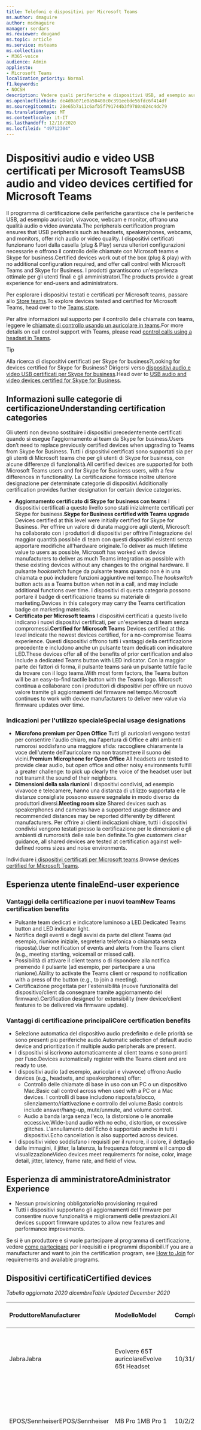 ```yaml
---
title: Telefoni e dispositivi per Microsoft Teams
ms.author: dmaguire
author: msdmaguire
manager: serdars
ms.reviewer: dougand
ms.topic: article
ms.service: msteams
ms.collection:
- M365-voice
audience: Admin
appliesto:
- Microsoft Teams
localization_priority: Normal
f1.keywords:
- NOCSH
description: Vedere quali periferiche e dispositivi USB, ad esempio auricolari, vivavoce, webcam e monitor, sono certificati per Microsoft teams.
ms.openlocfilehash: de4d0a071e0a50408c0c391eebde56fdc6f414df
ms.sourcegitcommit: 28e65b7a11c6afb5f791744b3f9780a024c4dc79
ms.translationtype: MT
ms.contentlocale: it-IT
ms.lasthandoff: 12/18/2020
ms.locfileid: "49712304"
---
```

# <a name="usb-audio-and-video-devices-certified-for-microsoft-teams"></a><span data-ttu-id="a7633-103">Dispositivi audio e video USB certificati per Microsoft Teams</span><span class="sxs-lookup"><span data-stu-id="a7633-103">USB audio and video devices certified for Microsoft Teams</span></span>

<span data-ttu-id="a7633-104">Il programma di certificazione delle periferiche garantisce che le periferiche USB, ad esempio auricolari, vivavoce, webcam e monitor, offrano una qualità audio o video avanzata.</span><span class="sxs-lookup"><span data-stu-id="a7633-104">The peripherals certification program ensures that USB peripherals such as headsets, speakerphones, webcams, and monitors, offer rich audio or video quality.</span></span> <span data-ttu-id="a7633-105">I dispositivi certificati funzionano fuori dalla casella (plug & Play) senza ulteriori configurazioni necessarie e offrono il controllo delle chiamate con Microsoft teams e Skype for business.</span><span class="sxs-lookup"><span data-stu-id="a7633-105">Certified devices work out of the box (plug & play) with no additional configuration required, and offer call control with Microsoft Teams and Skype for Business.</span></span> <span data-ttu-id="a7633-106">I prodotti garantiscono un'esperienza ottimale per gli utenti finali e gli amministratori.</span><span class="sxs-lookup"><span data-stu-id="a7633-106">The products provide a great experience for end-users and administrators.</span></span>

<span data-ttu-id="a7633-107">Per esplorare i dispositivi testati e certificati per Microsoft teams, passare allo [Store teams](https://products.office.com/microsoft-teams/across-devices/devices).</span><span class="sxs-lookup"><span data-stu-id="a7633-107">To explore devices tested and certified for Microsoft Teams, head over to the [Teams store](https://products.office.com/microsoft-teams/across-devices/devices).</span></span>

<span data-ttu-id="a7633-108">Per altre informazioni sul supporto per il controllo delle chiamate con teams, leggere le [chiamate di controllo usando un auricolare in teams](https://support.office.com/article/Control-calls-using-a-headset-in-Teams-65d6e104-444d-4013-b8c2-f11317dd69a8).</span><span class="sxs-lookup"><span data-stu-id="a7633-108">For more details on call control support with Teams, please read [control calls using a headset in Teams](https://support.office.com/article/Control-calls-using-a-headset-in-Teams-65d6e104-444d-4013-b8c2-f11317dd69a8).</span></span>

> [!TIP]
> <span data-ttu-id="a7633-109">Alla ricerca di dispositivi certificati per Skype for business?</span><span class="sxs-lookup"><span data-stu-id="a7633-109">Looking for devices certified for Skype for Business?</span></span> <span data-ttu-id="a7633-110">Dirigersi verso [dispositivi audio e video USB certificati per Skype for business](https://docs.microsoft.com/skypeforbusiness/certification/devices-usb-devices).</span><span class="sxs-lookup"><span data-stu-id="a7633-110">Head over to [USB audio and video devices certified for Skype for Business](https://docs.microsoft.com/skypeforbusiness/certification/devices-usb-devices).</span></span>

## <a name="understanding-certification-categories"></a><span data-ttu-id="a7633-111">Informazioni sulle categorie di certificazione</span><span class="sxs-lookup"><span data-stu-id="a7633-111">Understanding certification categories</span></span>

<span data-ttu-id="a7633-112">Gli utenti non devono sostituire i dispositivi precedentemente certificati quando si esegue l'aggiornamento ai team da Skype for business.</span><span class="sxs-lookup"><span data-stu-id="a7633-112">Users don’t need to replace previously certified devices when upgrading to Teams from Skype for Business.</span></span>  <span data-ttu-id="a7633-113">Tutti i dispositivi certificati sono supportati sia per gli utenti di Microsoft teams che per gli utenti di Skype for business, con alcune differenze di funzionalità.</span><span class="sxs-lookup"><span data-stu-id="a7633-113">All certified devices are supported for both Microsoft Teams users and for Skype for Business users, with a few differences in functionality.</span></span>  <span data-ttu-id="a7633-114">La certificazione fornisce inoltre ulteriore designazione per determinate categorie di dispositivi.</span><span class="sxs-lookup"><span data-stu-id="a7633-114">Additionally certification provides further designation for certain device categories.</span></span>

- <span data-ttu-id="a7633-115">**Aggiornamento certificato di Skype for business con teams** I dispositivi certificati a questo livello sono stati inizialmente certificati per Skype for business.</span><span class="sxs-lookup"><span data-stu-id="a7633-115">**Skype for Business certified with Teams upgrade** Devices certified at this level were initially certified for Skype for Business.</span></span> <span data-ttu-id="a7633-116">Per offrire un valore di durata maggiore agli utenti, Microsoft ha collaborato con i produttori di dispositivi per offrire l'integrazione del maggior quantità possibile di team con questi dispositivi esistenti senza apportare modifiche all'hardware originale.</span><span class="sxs-lookup"><span data-stu-id="a7633-116">To deliver as much lifetime value to users as possible, Microsoft has worked with device manufacturers to deliver as much Teams integration as possible with these existing devices without any changes to the original hardware.</span></span> <span data-ttu-id="a7633-117">Il pulsante *hookswitch* funge da pulsante teams quando non è in una chiamata e può includere funzioni aggiuntive nel tempo.</span><span class="sxs-lookup"><span data-stu-id="a7633-117">The *hookswitch* button acts as a Teams button when not in a call, and may include additional functions over time.</span></span>  <span data-ttu-id="a7633-118">I dispositivi di questa categoria possono portare il badge di certificazione teams su materiale di marketing.</span><span class="sxs-lookup"><span data-stu-id="a7633-118">Devices in this category may carry the Teams certification badge on marketing materials.</span></span>
- <span data-ttu-id="a7633-119">**Certificato per Microsoft teams** I dispositivi certificati a questo livello indicano i nuovi dispositivi certificati, per un'esperienza di team senza compromessi.</span><span class="sxs-lookup"><span data-stu-id="a7633-119">**Certified for Microsoft Teams** Devices certified at this level indicate the newest devices certified, for a no-compromise Teams experience.</span></span> <span data-ttu-id="a7633-120">Questi dispositivi offrono tutti i vantaggi della certificazione precedente e includono anche un pulsante team dedicati con indicatore LED.</span><span class="sxs-lookup"><span data-stu-id="a7633-120">These devices offer all of the benefits of prior certification and also include a dedicated Teams button with LED indicator.</span></span> <span data-ttu-id="a7633-121">Con la maggior parte dei fattori di forma, il pulsante teams sarà un pulsante tattile facile da trovare con il logo teams.</span><span class="sxs-lookup"><span data-stu-id="a7633-121">With most form factors, the Teams button will be an easy-to-find tactile button with the Teams logo.</span></span> <span data-ttu-id="a7633-122">Microsoft continua a collaborare con i produttori di dispositivi per offrire un nuovo valore tramite gli aggiornamenti del firmware nel tempo.</span><span class="sxs-lookup"><span data-stu-id="a7633-122">Microsoft continues to work with device manufacturers to deliver new value via firmware updates over time.</span></span>

### <a name="special-usage-designations"></a><span data-ttu-id="a7633-123">Indicazioni per l'utilizzo speciale</span><span class="sxs-lookup"><span data-stu-id="a7633-123">Special usage designations</span></span>

- <span data-ttu-id="a7633-124">**Microfono premium per Open Office** Tutti gli auricolari vengono testati per consentire l'audio chiaro, ma l'apertura di Office e altri ambienti rumorosi soddisfano una maggiore sfida: raccogliere chiaramente la voce dell'utente dell'auricolare ma non trasmettere il suono dei vicini.</span><span class="sxs-lookup"><span data-stu-id="a7633-124">**Premium Microphone for Open Office** All headsets are tested to provide clear audio, but open office and other noisy environments fulfill a greater challenge: to pick up clearly the voice of the headset user but not transmit the sound of their neighbors.</span></span>
- <span data-ttu-id="a7633-125">**Dimensioni della sala riunioni** I dispositivi condivisi, ad esempio vivavoce e telecamere, hanno una distanza di utilizzo supportata e le distanze consigliate possono essere segnalate in modo diverso da produttori diversi.</span><span class="sxs-lookup"><span data-stu-id="a7633-125">**Meeting room size** Shared devices such as speakerphones and cameras have a supported usage distance and recommended distances may be reported differently by different manufacturers.</span></span> <span data-ttu-id="a7633-126">Per offrire ai clienti indicazioni chiare, tutti i dispositivi condivisi vengono testati presso la certificazione per le dimensioni e gli ambienti di rumorosità delle sale ben definite.</span><span class="sxs-lookup"><span data-stu-id="a7633-126">To give customers clear guidance, all shared devices are tested at certification against well-defined rooms sizes and noise environments.</span></span>

<span data-ttu-id="a7633-127">Individuare [i dispositivi certificati per Microsoft teams](https://products.office.com/microsoft-teams/across-devices/devices).</span><span class="sxs-lookup"><span data-stu-id="a7633-127">Browse [devices certified for Microsoft Teams](https://products.office.com/microsoft-teams/across-devices/devices).</span></span>

## <a name="end-user-experience"></a><span data-ttu-id="a7633-128">Esperienza utente finale</span><span class="sxs-lookup"><span data-stu-id="a7633-128">End-user experience</span></span>

### <a name="new-teams-certification-benefits"></a><span data-ttu-id="a7633-129">Vantaggi della certificazione per i nuovi team</span><span class="sxs-lookup"><span data-stu-id="a7633-129">New Teams certification benefits</span></span>

- <span data-ttu-id="a7633-130">Pulsante team dedicati e indicatore luminoso a LED.</span><span class="sxs-lookup"><span data-stu-id="a7633-130">Dedicated Teams button and LED indicator light.</span></span>
- <span data-ttu-id="a7633-131">Notifica degli eventi e degli avvisi da parte del client Teams (ad esempio, riunione iniziale, segreteria telefonica o chiamata senza risposta).</span><span class="sxs-lookup"><span data-stu-id="a7633-131">User notification of events and alerts from the Teams client (e.g., meeting starting, voicemail or missed call).</span></span>
- <span data-ttu-id="a7633-132">Possibilità di attivare il client teams o di rispondere alla notifica premendo il pulsante (ad esempio, per partecipare a una riunione).</span><span class="sxs-lookup"><span data-stu-id="a7633-132">Ability to activate the Teams client or respond to notification with a press of the button (e.g., to join a meeting).</span></span>
- <span data-ttu-id="a7633-133">Certificazione progettata per l'estensibilità (nuove funzionalità del dispositivo/client da consegnare tramite aggiornamento del firmware).</span><span class="sxs-lookup"><span data-stu-id="a7633-133">Certification designed for extensibility (new device/client features to be delivered via firmware update).</span></span>

### <a name="core-certification-benefits"></a><span data-ttu-id="a7633-134">Vantaggi di certificazione principali</span><span class="sxs-lookup"><span data-stu-id="a7633-134">Core certification benefits</span></span>

- <span data-ttu-id="a7633-135">Selezione automatica del dispositivo audio predefinito e delle priorità se sono presenti più periferiche audio.</span><span class="sxs-lookup"><span data-stu-id="a7633-135">Automatic selection of default audio device and prioritization if multiple audio peripherals are present.</span></span>
- <span data-ttu-id="a7633-136">I dispositivi si iscrivono automaticamente al client teams e sono pronti per l'uso.</span><span class="sxs-lookup"><span data-stu-id="a7633-136">Devices automatically register with the Teams client and are ready to use.</span></span>
- <span data-ttu-id="a7633-137">I dispositivi audio (ad esempio, auricolari e vivavoce) offrono:</span><span class="sxs-lookup"><span data-stu-id="a7633-137">Audio devices (e.g., headsets, and speakerphones) offer:</span></span>
  - <span data-ttu-id="a7633-138">Controllo delle chiamate di base in uso con un PC o un dispositivo Mac.</span><span class="sxs-lookup"><span data-stu-id="a7633-138">Basic call control across when used with a PC or a Mac devices.</span></span> <span data-ttu-id="a7633-139">I controlli di base includono risposta/blocco, silenziamento/riattivazione e controllo del volume.</span><span class="sxs-lookup"><span data-stu-id="a7633-139">Basic controls include answer/hang-up, mute/unmute, and volume control.</span></span>
  - <span data-ttu-id="a7633-140">Audio a banda larga senza l'eco, la distorsione o le anomalie eccessive.</span><span class="sxs-lookup"><span data-stu-id="a7633-140">Wide-band audio with no echo, distortion, or excessive glitches.</span></span> <span data-ttu-id="a7633-141">L'annullamento dell'Echo è supportato anche in tutti i dispositivi.</span><span class="sxs-lookup"><span data-stu-id="a7633-141">Echo cancellation is also supported across devices.</span></span>
- <span data-ttu-id="a7633-142">I dispositivi video soddisfano i requisiti per il rumore, il colore, il dettaglio delle immagini, il jitter, la latenza, la frequenza fotogrammi e il campo di visualizzazione</span><span class="sxs-lookup"><span data-stu-id="a7633-142">Video devices meet requirements for noise, color, image detail, jitter, latency, frame rate, and field of view.</span></span>

## <a name="administrator-experience"></a><span data-ttu-id="a7633-143">Esperienza di amministratore</span><span class="sxs-lookup"><span data-stu-id="a7633-143">Administrator Experience</span></span>

- <span data-ttu-id="a7633-144">Nessun provisioning obbligatorio</span><span class="sxs-lookup"><span data-stu-id="a7633-144">No provisioning required</span></span>
- <span data-ttu-id="a7633-145">Tutti i dispositivi supportano gli aggiornamenti del firmware per consentire nuove funzionalità e miglioramenti delle prestazioni.</span><span class="sxs-lookup"><span data-stu-id="a7633-145">All devices support firmware updates to allow new features and performance improvements.</span></span>

<span data-ttu-id="a7633-146">Se si è un produttore e si vuole partecipare al programma di certificazione, vedere [come partecipare](https://docs.microsoft.com/skypeforbusiness/certification/how-to-join) per i requisiti e i programmi disponibili.</span><span class="sxs-lookup"><span data-stu-id="a7633-146">If you are a manufacturer and want to join the certification program, see [How to Join](https://docs.microsoft.com/skypeforbusiness/certification/how-to-join) for requirements and available programs.</span></span>

## <a name="certified-devices"></a><span data-ttu-id="a7633-147">Dispositivi certificati</span><span class="sxs-lookup"><span data-stu-id="a7633-147">Certified devices</span></span>

<span data-ttu-id="a7633-148">*Tabella aggiornata 2020 dicembre*</span><span class="sxs-lookup"><span data-stu-id="a7633-148">*Table Updated December 2020*</span></span>

| <span data-ttu-id="a7633-149">Produttore</span><span class="sxs-lookup"><span data-stu-id="a7633-149">Manufacturer</span></span>        | <span data-ttu-id="a7633-150">Modello</span><span class="sxs-lookup"><span data-stu-id="a7633-150">Model</span></span>                                                     | <span data-ttu-id="a7633-151">Completo</span><span class="sxs-lookup"><span data-stu-id="a7633-151">Qualified</span></span>      | <span data-ttu-id="a7633-152">Programma certificato</span><span class="sxs-lookup"><span data-stu-id="a7633-152">Certified Program</span></span>                                      |
|:--------------------|:----------------------------------------------------------|:---------------|:-------------------------------------------------------|
|<span data-ttu-id="a7633-153">Jabra</span><span class="sxs-lookup"><span data-stu-id="a7633-153">Jabra</span></span>                |<span data-ttu-id="a7633-154">Evolvere 65T auricolare</span><span class="sxs-lookup"><span data-stu-id="a7633-154">Evolve 65t Headset</span></span>                                         |<span data-ttu-id="a7633-155">10/31/2020</span><span class="sxs-lookup"><span data-stu-id="a7633-155">10/31/2020</span></span>      |<span data-ttu-id="a7633-156">Skype for business con l'aggiornamento a Microsoft Teams</span><span class="sxs-lookup"><span data-stu-id="a7633-156">Skype for Business with upgrade to Microsoft Teams</span></span>      |
|<span data-ttu-id="a7633-157">EPOS/Sennheiser</span><span class="sxs-lookup"><span data-stu-id="a7633-157">EPOS/Sennheiser</span></span>      |<span data-ttu-id="a7633-158">MB Pro 1</span><span class="sxs-lookup"><span data-stu-id="a7633-158">MB Pro 1</span></span>                                                   |<span data-ttu-id="a7633-159">10/2/2020</span><span class="sxs-lookup"><span data-stu-id="a7633-159">10/2/2020</span></span>       |<span data-ttu-id="a7633-160">Skype for business con l'aggiornamento a Microsoft Teams</span><span class="sxs-lookup"><span data-stu-id="a7633-160">Skype for Business with upgrade to Microsoft Teams</span></span>      |
|<span data-ttu-id="a7633-161">EPOS/Sennheiser</span><span class="sxs-lookup"><span data-stu-id="a7633-161">EPOS/Sennheiser</span></span>      |<span data-ttu-id="a7633-162">MB Pro 2</span><span class="sxs-lookup"><span data-stu-id="a7633-162">MB Pro 2</span></span>                                                   |<span data-ttu-id="a7633-163">10/2/2020</span><span class="sxs-lookup"><span data-stu-id="a7633-163">10/2/2020</span></span>       |<span data-ttu-id="a7633-164">Skype for business con l'aggiornamento a Microsoft Teams</span><span class="sxs-lookup"><span data-stu-id="a7633-164">Skype for Business with upgrade to Microsoft Teams</span></span>      |
|<span data-ttu-id="a7633-165">Jabra</span><span class="sxs-lookup"><span data-stu-id="a7633-165">Jabra</span></span>                |<span data-ttu-id="a7633-166">Auricolare evolve 80</span><span class="sxs-lookup"><span data-stu-id="a7633-166">Evolve 80 Headset</span></span>                                          |<span data-ttu-id="a7633-167">8/23/2020</span><span class="sxs-lookup"><span data-stu-id="a7633-167">8/23/2020</span></span>       |<span data-ttu-id="a7633-168">Skype for business con l'aggiornamento a Microsoft Teams</span><span class="sxs-lookup"><span data-stu-id="a7633-168">Skype for Business with upgrade to Microsoft Teams</span></span>      |
|<span data-ttu-id="a7633-169">Jabra</span><span class="sxs-lookup"><span data-stu-id="a7633-169">Jabra</span></span>                |<span data-ttu-id="a7633-170">Auricolare evolve 40</span><span class="sxs-lookup"><span data-stu-id="a7633-170">Evolve 40 Headset</span></span>                                          |<span data-ttu-id="a7633-171">8/23/2020</span><span class="sxs-lookup"><span data-stu-id="a7633-171">8/23/2020</span></span>       |<span data-ttu-id="a7633-172">Skype for business con l'aggiornamento a Microsoft Teams</span><span class="sxs-lookup"><span data-stu-id="a7633-172">Skype for Business with upgrade to Microsoft Teams</span></span>      |
|<span data-ttu-id="a7633-173">Jabra</span><span class="sxs-lookup"><span data-stu-id="a7633-173">Jabra</span></span>                |<span data-ttu-id="a7633-174">Auricolare evolve 30 II</span><span class="sxs-lookup"><span data-stu-id="a7633-174">Evolve 30 II Headset</span></span>                                       |<span data-ttu-id="a7633-175">8/23/2020</span><span class="sxs-lookup"><span data-stu-id="a7633-175">8/23/2020</span></span>       |<span data-ttu-id="a7633-176">Skype for business con l'aggiornamento a Microsoft Teams</span><span class="sxs-lookup"><span data-stu-id="a7633-176">Skype for Business with upgrade to Microsoft Teams</span></span>      |
|<span data-ttu-id="a7633-177">Jabra</span><span class="sxs-lookup"><span data-stu-id="a7633-177">Jabra</span></span>                |<span data-ttu-id="a7633-178">Auricolare evolve 20</span><span class="sxs-lookup"><span data-stu-id="a7633-178">Evolve 20 Headset</span></span>                                          |<span data-ttu-id="a7633-179">8/23/2020</span><span class="sxs-lookup"><span data-stu-id="a7633-179">8/23/2020</span></span>       |<span data-ttu-id="a7633-180">Skype for business con l'aggiornamento a Microsoft Teams</span><span class="sxs-lookup"><span data-stu-id="a7633-180">Skype for Business with upgrade to Microsoft Teams</span></span>      |
|<span data-ttu-id="a7633-181">EPOS/Sennheiser</span><span class="sxs-lookup"><span data-stu-id="a7633-181">EPOS/Sennheiser</span></span>      |<span data-ttu-id="a7633-182">Impatto SC 660 con USB-ED CC 01 MS Connecto</span><span class="sxs-lookup"><span data-stu-id="a7633-182">Impact SC 660 with USB-ED CC 01 MS connecto</span></span>                |<span data-ttu-id="a7633-183">8/20/2020</span><span class="sxs-lookup"><span data-stu-id="a7633-183">8/20/2020</span></span>       |<span data-ttu-id="a7633-184">Skype for business con l'aggiornamento a Microsoft Teams</span><span class="sxs-lookup"><span data-stu-id="a7633-184">Skype for Business with upgrade to Microsoft Teams</span></span>      |
|<span data-ttu-id="a7633-185">EPOS/Sennheiser</span><span class="sxs-lookup"><span data-stu-id="a7633-185">EPOS/Sennheiser</span></span>      |<span data-ttu-id="a7633-186">Impatto SC 630 con USB-ED CC 01 MS Connecto</span><span class="sxs-lookup"><span data-stu-id="a7633-186">Impact SC 630 with USB-ED CC 01 MS connecto</span></span>                |<span data-ttu-id="a7633-187">8/20/2020</span><span class="sxs-lookup"><span data-stu-id="a7633-187">8/20/2020</span></span>       |<span data-ttu-id="a7633-188">Skype for business con l'aggiornamento a Microsoft Teams</span><span class="sxs-lookup"><span data-stu-id="a7633-188">Skype for Business with upgrade to Microsoft Teams</span></span>      |
|<span data-ttu-id="a7633-189">EPOS/Sennheiser</span><span class="sxs-lookup"><span data-stu-id="a7633-189">EPOS/Sennheiser</span></span>      |<span data-ttu-id="a7633-190">Impatto SC 260 con USB-ED CC 01 MS Connecto</span><span class="sxs-lookup"><span data-stu-id="a7633-190">Impact SC 260 with USB-ED CC 01 MS connecto</span></span>                |<span data-ttu-id="a7633-191">8/20/2020</span><span class="sxs-lookup"><span data-stu-id="a7633-191">8/20/2020</span></span>       |<span data-ttu-id="a7633-192">Skype for business con l'aggiornamento a Microsoft Teams</span><span class="sxs-lookup"><span data-stu-id="a7633-192">Skype for Business with upgrade to Microsoft Teams</span></span>      |
|<span data-ttu-id="a7633-193">Jabra</span><span class="sxs-lookup"><span data-stu-id="a7633-193">Jabra</span></span>                |<span data-ttu-id="a7633-194">Auricolare evolve 75</span><span class="sxs-lookup"><span data-stu-id="a7633-194">Evolve 75 Headset</span></span>                                          |<span data-ttu-id="a7633-195">7/31/2020</span><span class="sxs-lookup"><span data-stu-id="a7633-195">7/31/2020</span></span>       |<span data-ttu-id="a7633-196">Skype for business con l'aggiornamento a Microsoft Teams</span><span class="sxs-lookup"><span data-stu-id="a7633-196">Skype for Business with upgrade to Microsoft Teams</span></span>      |
|<span data-ttu-id="a7633-197">Jabra</span><span class="sxs-lookup"><span data-stu-id="a7633-197">Jabra</span></span>                |<span data-ttu-id="a7633-198">Auricolare evolve 65</span><span class="sxs-lookup"><span data-stu-id="a7633-198">Evolve 65 Headset</span></span>                                          |<span data-ttu-id="a7633-199">7/31/2020</span><span class="sxs-lookup"><span data-stu-id="a7633-199">7/31/2020</span></span>       |<span data-ttu-id="a7633-200">Skype for business con l'aggiornamento a Microsoft Teams</span><span class="sxs-lookup"><span data-stu-id="a7633-200">Skype for Business with upgrade to Microsoft Teams</span></span>      |
|<span data-ttu-id="a7633-201">Jabra</span><span class="sxs-lookup"><span data-stu-id="a7633-201">Jabra</span></span>                |<span data-ttu-id="a7633-202">Attivare l'auricolare 50</span><span class="sxs-lookup"><span data-stu-id="a7633-202">Engage 50 Headset</span></span>                                          |<span data-ttu-id="a7633-203">7/31/2020</span><span class="sxs-lookup"><span data-stu-id="a7633-203">7/31/2020</span></span>       |<span data-ttu-id="a7633-204">Skype for business con l'aggiornamento a Microsoft Teams</span><span class="sxs-lookup"><span data-stu-id="a7633-204">Skype for Business with upgrade to Microsoft Teams</span></span>      |
|<span data-ttu-id="a7633-205">Avocor</span><span class="sxs-lookup"><span data-stu-id="a7633-205">Avocor</span></span>               |<span data-ttu-id="a7633-206">WCD-AVW-6555</span><span class="sxs-lookup"><span data-stu-id="a7633-206">WCD- AVW-6555</span></span>                                              |<span data-ttu-id="a7633-207">7/30/2020</span><span class="sxs-lookup"><span data-stu-id="a7633-207">7/30/2020</span></span>       |<span data-ttu-id="a7633-208">Certificato per Microsoft Teams</span><span class="sxs-lookup"><span data-stu-id="a7633-208">Certified for Microsoft Teams</span></span>                           |
|<span data-ttu-id="a7633-209">Jabra</span><span class="sxs-lookup"><span data-stu-id="a7633-209">Jabra</span></span>                |<span data-ttu-id="a7633-210">Evolve2 85 Headset</span><span class="sxs-lookup"><span data-stu-id="a7633-210">Evolve2 85 Headset</span></span>                                         |<span data-ttu-id="a7633-211">7/17/2020</span><span class="sxs-lookup"><span data-stu-id="a7633-211">7/17/2020</span></span>       |<span data-ttu-id="a7633-212">Certificato per Microsoft Teams</span><span class="sxs-lookup"><span data-stu-id="a7633-212">Certified for Microsoft Teams</span></span>                           |
|<span data-ttu-id="a7633-213">Bose</span><span class="sxs-lookup"><span data-stu-id="a7633-213">Bose</span></span>                 |<span data-ttu-id="a7633-214">Auricolare NC 700</span><span class="sxs-lookup"><span data-stu-id="a7633-214">NC 700 Headset</span></span>                                             |<span data-ttu-id="a7633-215">6/8/2020</span><span class="sxs-lookup"><span data-stu-id="a7633-215">6/8/2020</span></span>        |<span data-ttu-id="a7633-216">Certificato per Microsoft Teams</span><span class="sxs-lookup"><span data-stu-id="a7633-216">Certified for Microsoft Teams</span></span>                           |
|<span data-ttu-id="a7633-217">Jabra</span><span class="sxs-lookup"><span data-stu-id="a7633-217">Jabra</span></span>                | <span data-ttu-id="a7633-218">Altoparlante Speak 750 con dongle USB Jabra link 370</span><span class="sxs-lookup"><span data-stu-id="a7633-218">Speak 750 speakerphone with Jabra Link 370 USB Dongle</span></span>     | <span data-ttu-id="a7633-219">5/21/2020</span><span class="sxs-lookup"><span data-stu-id="a7633-219">5/21/2020</span></span>       | <span data-ttu-id="a7633-220">Certificato per Microsoft Teams</span><span class="sxs-lookup"><span data-stu-id="a7633-220">Certified for Microsoft Teams</span></span>                         |
| <span data-ttu-id="a7633-221">EPOS</span><span class="sxs-lookup"><span data-stu-id="a7633-221">EPOS</span></span>                | <span data-ttu-id="a7633-222">Auricolare Sennheiser ADAPT 660</span><span class="sxs-lookup"><span data-stu-id="a7633-222">Sennheiser Adapt 660 headset</span></span>                              | <span data-ttu-id="a7633-223">5/15/2020</span><span class="sxs-lookup"><span data-stu-id="a7633-223">5/15/2020</span></span>      | <span data-ttu-id="a7633-224">Certificato per Microsoft Teams</span><span class="sxs-lookup"><span data-stu-id="a7633-224">Certified for Microsoft Teams</span></span>                          |
| <span data-ttu-id="a7633-225">EPOS</span><span class="sxs-lookup"><span data-stu-id="a7633-225">EPOS</span></span>                | <span data-ttu-id="a7633-226">Auricolare Sennheiser ADAPT 560</span><span class="sxs-lookup"><span data-stu-id="a7633-226">Sennheiser Adapt 560 Headset</span></span>                              | <span data-ttu-id="a7633-227">5/15/2020</span><span class="sxs-lookup"><span data-stu-id="a7633-227">5/15/2020</span></span>      | <span data-ttu-id="a7633-228">Certificato per Microsoft Teams</span><span class="sxs-lookup"><span data-stu-id="a7633-228">Certified for Microsoft Teams</span></span>                          |
| <span data-ttu-id="a7633-229">EPOS</span><span class="sxs-lookup"><span data-stu-id="a7633-229">EPOS</span></span>                | <span data-ttu-id="a7633-230">Auricolare Sennheiser ADAPT 460T</span><span class="sxs-lookup"><span data-stu-id="a7633-230">Sennheiser Adapt 460T headset</span></span>                             | <span data-ttu-id="a7633-231">5/15/2020</span><span class="sxs-lookup"><span data-stu-id="a7633-231">5/15/2020</span></span>      | <span data-ttu-id="a7633-232">Certificato per Microsoft Teams</span><span class="sxs-lookup"><span data-stu-id="a7633-232">Certified for Microsoft Teams</span></span>                          |
| <span data-ttu-id="a7633-233">EPOS</span><span class="sxs-lookup"><span data-stu-id="a7633-233">EPOS</span></span>                | <span data-ttu-id="a7633-234">Auricolare Sennheiser ADAPT 360</span><span class="sxs-lookup"><span data-stu-id="a7633-234">Sennheiser Adapt 360 headset</span></span>                              | <span data-ttu-id="a7633-235">5/15/2020</span><span class="sxs-lookup"><span data-stu-id="a7633-235">5/15/2020</span></span>      | <span data-ttu-id="a7633-236">Certificato per Microsoft Teams</span><span class="sxs-lookup"><span data-stu-id="a7633-236">Certified for Microsoft Teams</span></span>                          |
| <span data-ttu-id="a7633-237">Yealink</span><span class="sxs-lookup"><span data-stu-id="a7633-237">Yealink</span></span>             | <span data-ttu-id="a7633-238">Auricolare UH36</span><span class="sxs-lookup"><span data-stu-id="a7633-238">UH36 headset</span></span>                                              | <span data-ttu-id="a7633-239">5/13/2020</span><span class="sxs-lookup"><span data-stu-id="a7633-239">5/13/2020</span></span>      | <span data-ttu-id="a7633-240">Certificato per Microsoft Teams</span><span class="sxs-lookup"><span data-stu-id="a7633-240">Certified for Microsoft Teams</span></span>                          |
| <span data-ttu-id="a7633-241">Poli</span><span class="sxs-lookup"><span data-stu-id="a7633-241">Poly</span></span>                | <span data-ttu-id="a7633-242">Savi 8210 Office</span><span class="sxs-lookup"><span data-stu-id="a7633-242">Savi 8210 Office</span></span>                                          | <span data-ttu-id="a7633-243">4/20/2020</span><span class="sxs-lookup"><span data-stu-id="a7633-243">4/20/2020</span></span>      | <span data-ttu-id="a7633-244">Skype for business con l'aggiornamento a Microsoft Teams</span><span class="sxs-lookup"><span data-stu-id="a7633-244">Skype for Business with upgrade to Microsoft Teams</span></span>     |
| <span data-ttu-id="a7633-245">Poli</span><span class="sxs-lookup"><span data-stu-id="a7633-245">Poly</span></span>                | <span data-ttu-id="a7633-246">Savi 8210 UC</span><span class="sxs-lookup"><span data-stu-id="a7633-246">Savi 8210 UC</span></span>                                              | <span data-ttu-id="a7633-247">4/20/2020</span><span class="sxs-lookup"><span data-stu-id="a7633-247">4/20/2020</span></span>      | <span data-ttu-id="a7633-248">Skype for business con l'aggiornamento a Microsoft Teams</span><span class="sxs-lookup"><span data-stu-id="a7633-248">Skype for Business with upgrade to Microsoft Teams</span></span>     |
| <span data-ttu-id="a7633-249">Poli</span><span class="sxs-lookup"><span data-stu-id="a7633-249">Poly</span></span>                | <span data-ttu-id="a7633-250">Savi 8220 Office</span><span class="sxs-lookup"><span data-stu-id="a7633-250">Savi 8220 Office</span></span>                                          | <span data-ttu-id="a7633-251">4/20/2020</span><span class="sxs-lookup"><span data-stu-id="a7633-251">4/20/2020</span></span>      | <span data-ttu-id="a7633-252">Skype for business con l'aggiornamento a Microsoft Teams</span><span class="sxs-lookup"><span data-stu-id="a7633-252">Skype for Business with upgrade to Microsoft Teams</span></span>     |
| <span data-ttu-id="a7633-253">Poli</span><span class="sxs-lookup"><span data-stu-id="a7633-253">Poly</span></span>                | <span data-ttu-id="a7633-254">Savi 8220 UC</span><span class="sxs-lookup"><span data-stu-id="a7633-254">Savi 8220 UC</span></span>                                              | <span data-ttu-id="a7633-255">4/20/2020</span><span class="sxs-lookup"><span data-stu-id="a7633-255">4/20/2020</span></span>      | <span data-ttu-id="a7633-256">Skype for business con l'aggiornamento a Microsoft Teams</span><span class="sxs-lookup"><span data-stu-id="a7633-256">Skype for Business with upgrade to Microsoft Teams</span></span>     |
| <span data-ttu-id="a7633-257">Poli</span><span class="sxs-lookup"><span data-stu-id="a7633-257">Poly</span></span>                | <span data-ttu-id="a7633-258">Savi 8240 Office</span><span class="sxs-lookup"><span data-stu-id="a7633-258">Savi 8240 Office</span></span>                                          | <span data-ttu-id="a7633-259">4/20/2020</span><span class="sxs-lookup"><span data-stu-id="a7633-259">4/20/2020</span></span>      | <span data-ttu-id="a7633-260">Skype for business con l'aggiornamento a Microsoft Teams</span><span class="sxs-lookup"><span data-stu-id="a7633-260">Skype for Business with upgrade to Microsoft Teams</span></span>     |
| <span data-ttu-id="a7633-261">Poli</span><span class="sxs-lookup"><span data-stu-id="a7633-261">Poly</span></span>                | <span data-ttu-id="a7633-262">Savi 8240 UC</span><span class="sxs-lookup"><span data-stu-id="a7633-262">Savi 8240 UC</span></span>                                              | <span data-ttu-id="a7633-263">4/20/2020</span><span class="sxs-lookup"><span data-stu-id="a7633-263">4/20/2020</span></span>      | <span data-ttu-id="a7633-264">Skype for business con l'aggiornamento a Microsoft Teams</span><span class="sxs-lookup"><span data-stu-id="a7633-264">Skype for Business with upgrade to Microsoft Teams</span></span>     |
| <span data-ttu-id="a7633-265">Poli</span><span class="sxs-lookup"><span data-stu-id="a7633-265">Poly</span></span>                | <span data-ttu-id="a7633-266">Savi 8245 Office</span><span class="sxs-lookup"><span data-stu-id="a7633-266">Savi 8245 Office</span></span>                                          | <span data-ttu-id="a7633-267">4/20/2020</span><span class="sxs-lookup"><span data-stu-id="a7633-267">4/20/2020</span></span>      | <span data-ttu-id="a7633-268">Skype for business con l'aggiornamento a Microsoft Teams</span><span class="sxs-lookup"><span data-stu-id="a7633-268">Skype for Business with upgrade to Microsoft Teams</span></span>     |
| <span data-ttu-id="a7633-269">Poli</span><span class="sxs-lookup"><span data-stu-id="a7633-269">Poly</span></span>                | <span data-ttu-id="a7633-270">Savi 8245 UC</span><span class="sxs-lookup"><span data-stu-id="a7633-270">Savi 8245  UC</span></span>                                             | <span data-ttu-id="a7633-271">4/20/2020</span><span class="sxs-lookup"><span data-stu-id="a7633-271">4/20/2020</span></span>      | <span data-ttu-id="a7633-272">Skype for business con l'aggiornamento a Microsoft Teams</span><span class="sxs-lookup"><span data-stu-id="a7633-272">Skype for Business with upgrade to Microsoft Teams</span></span>     |
| <span data-ttu-id="a7633-273">Poli</span><span class="sxs-lookup"><span data-stu-id="a7633-273">Poly</span></span>                | <span data-ttu-id="a7633-274">BlackWire 5210 Headset</span><span class="sxs-lookup"><span data-stu-id="a7633-274">Blackwire 5210 Headset</span></span>                                    | <span data-ttu-id="a7633-275">4/20/2020</span><span class="sxs-lookup"><span data-stu-id="a7633-275">4/20/2020</span></span>      | <span data-ttu-id="a7633-276">Skype for business con l'aggiornamento a Microsoft Teams</span><span class="sxs-lookup"><span data-stu-id="a7633-276">Skype for Business with upgrade to Microsoft Teams</span></span>     |
| <span data-ttu-id="a7633-277">Poli</span><span class="sxs-lookup"><span data-stu-id="a7633-277">Poly</span></span>                | <span data-ttu-id="a7633-278">BlackWire 5220 Headset</span><span class="sxs-lookup"><span data-stu-id="a7633-278">Blackwire 5220 Headset</span></span>                                    | <span data-ttu-id="a7633-279">4/20/2020</span><span class="sxs-lookup"><span data-stu-id="a7633-279">4/20/2020</span></span>      | <span data-ttu-id="a7633-280">Skype for business con l'aggiornamento a Microsoft Teams</span><span class="sxs-lookup"><span data-stu-id="a7633-280">Skype for Business with upgrade to Microsoft Teams</span></span>     |
| <span data-ttu-id="a7633-281">Poli</span><span class="sxs-lookup"><span data-stu-id="a7633-281">Poly</span></span>                | <span data-ttu-id="a7633-282">BlackWire 7225 Headset</span><span class="sxs-lookup"><span data-stu-id="a7633-282">Blackwire 7225 Headset</span></span>                                    | <span data-ttu-id="a7633-283">4/20/2020</span><span class="sxs-lookup"><span data-stu-id="a7633-283">4/20/2020</span></span>      | <span data-ttu-id="a7633-284">Skype for business con l'aggiornamento a Microsoft Teams</span><span class="sxs-lookup"><span data-stu-id="a7633-284">Skype for Business with upgrade to Microsoft Teams</span></span>     |
| <span data-ttu-id="a7633-285">Poli</span><span class="sxs-lookup"><span data-stu-id="a7633-285">Poly</span></span>                | <span data-ttu-id="a7633-286">Attivazione della Voyager UC</span><span class="sxs-lookup"><span data-stu-id="a7633-286">Voyager Focus UC</span></span>                                          | <span data-ttu-id="a7633-287">4/20/2020</span><span class="sxs-lookup"><span data-stu-id="a7633-287">4/20/2020</span></span>      | <span data-ttu-id="a7633-288">Skype for business con l'aggiornamento a Microsoft Teams</span><span class="sxs-lookup"><span data-stu-id="a7633-288">Skype for Business with upgrade to Microsoft Teams</span></span>     |
| <span data-ttu-id="a7633-289">Yealink</span><span class="sxs-lookup"><span data-stu-id="a7633-289">Yealink</span></span>             | <span data-ttu-id="a7633-290">CP700</span><span class="sxs-lookup"><span data-stu-id="a7633-290">CP700</span></span>                                                     | <span data-ttu-id="a7633-291">4/13/2020</span><span class="sxs-lookup"><span data-stu-id="a7633-291">4/13/2020</span></span>      | <span data-ttu-id="a7633-292">Certificato per Microsoft Teams</span><span class="sxs-lookup"><span data-stu-id="a7633-292">Certified for Microsoft Teams</span></span>                          |
| <span data-ttu-id="a7633-293">Jabra</span><span class="sxs-lookup"><span data-stu-id="a7633-293">Jabra</span></span>               | <span data-ttu-id="a7633-294">Evolve2 65 Headset</span><span class="sxs-lookup"><span data-stu-id="a7633-294">Evolve2 65 Headset</span></span>                                        | <span data-ttu-id="a7633-295">4/13/2020</span><span class="sxs-lookup"><span data-stu-id="a7633-295">4/13/2020</span></span>      | <span data-ttu-id="a7633-296">Certificato per Microsoft Teams</span><span class="sxs-lookup"><span data-stu-id="a7633-296">Certified for Microsoft Teams</span></span>                          |
| <span data-ttu-id="a7633-297">EPOS/Sennheiser</span><span class="sxs-lookup"><span data-stu-id="a7633-297">EPOS/Sennheiser</span></span>     | <span data-ttu-id="a7633-298">Impatto SC 30</span><span class="sxs-lookup"><span data-stu-id="a7633-298">Impact SC 30</span></span>                                              | <span data-ttu-id="a7633-299">4/9/2020</span><span class="sxs-lookup"><span data-stu-id="a7633-299">4/9/2020</span></span>       | <span data-ttu-id="a7633-300">Skype for business con l'aggiornamento a Microsoft Teams</span><span class="sxs-lookup"><span data-stu-id="a7633-300">Skype for Business with upgrade to Microsoft Teams</span></span>     |
| <span data-ttu-id="a7633-301">EPOS/Sennheiser</span><span class="sxs-lookup"><span data-stu-id="a7633-301">EPOS/Sennheiser</span></span>     | <span data-ttu-id="a7633-302">Impatto SC 45</span><span class="sxs-lookup"><span data-stu-id="a7633-302">Impact SC 45</span></span>                                              | <span data-ttu-id="a7633-303">4/9/2020</span><span class="sxs-lookup"><span data-stu-id="a7633-303">4/9/2020</span></span>       | <span data-ttu-id="a7633-304">Skype for business con l'aggiornamento a Microsoft Teams</span><span class="sxs-lookup"><span data-stu-id="a7633-304">Skype for Business with upgrade to Microsoft Teams</span></span>     |
| <span data-ttu-id="a7633-305">EPOS/Sennheiser</span><span class="sxs-lookup"><span data-stu-id="a7633-305">EPOS/Sennheiser</span></span>     | <span data-ttu-id="a7633-306">Impatto SC 60</span><span class="sxs-lookup"><span data-stu-id="a7633-306">Impact SC 60</span></span>                                              | <span data-ttu-id="a7633-307">4/9/2020</span><span class="sxs-lookup"><span data-stu-id="a7633-307">4/9/2020</span></span>       | <span data-ttu-id="a7633-308">Skype for business con l'aggiornamento a Microsoft Teams</span><span class="sxs-lookup"><span data-stu-id="a7633-308">Skype for Business with upgrade to Microsoft Teams</span></span>     |
| <span data-ttu-id="a7633-309">EPOS/Sennheiser</span><span class="sxs-lookup"><span data-stu-id="a7633-309">EPOS/Sennheiser</span></span>     | <span data-ttu-id="a7633-310">Impatto SC 75 MS</span><span class="sxs-lookup"><span data-stu-id="a7633-310">Impact SC 75 MS</span></span>                                           | <span data-ttu-id="a7633-311">4/9/2020</span><span class="sxs-lookup"><span data-stu-id="a7633-311">4/9/2020</span></span>       | <span data-ttu-id="a7633-312">Skype for business con l'aggiornamento a Microsoft Teams</span><span class="sxs-lookup"><span data-stu-id="a7633-312">Skype for Business with upgrade to Microsoft Teams</span></span>     |
| <span data-ttu-id="a7633-313">EPOS/Sennheiser</span><span class="sxs-lookup"><span data-stu-id="a7633-313">EPOS/Sennheiser</span></span>     | <span data-ttu-id="a7633-314">Impatto SC 75 MS GUE</span><span class="sxs-lookup"><span data-stu-id="a7633-314">Impact SC 75 MS EUL</span></span>                                       | <span data-ttu-id="a7633-315">4/9/2020</span><span class="sxs-lookup"><span data-stu-id="a7633-315">4/9/2020</span></span>       | <span data-ttu-id="a7633-316">Skype for business con l'aggiornamento a Microsoft Teams</span><span class="sxs-lookup"><span data-stu-id="a7633-316">Skype for Business with upgrade to Microsoft Teams</span></span>     |
| <span data-ttu-id="a7633-317">EPOS/Sennheiser</span><span class="sxs-lookup"><span data-stu-id="a7633-317">EPOS/Sennheiser</span></span>     | <span data-ttu-id="a7633-318">Impatto SC 230 USB MS II</span><span class="sxs-lookup"><span data-stu-id="a7633-318">Impact SC 230 USB MS II</span></span>                                   | <span data-ttu-id="a7633-319">4/9/2020</span><span class="sxs-lookup"><span data-stu-id="a7633-319">4/9/2020</span></span>       | <span data-ttu-id="a7633-320">Skype for business con l'aggiornamento a Microsoft Teams</span><span class="sxs-lookup"><span data-stu-id="a7633-320">Skype for Business with upgrade to Microsoft Teams</span></span>     |
| <span data-ttu-id="a7633-321">EPOS/Sennheiser</span><span class="sxs-lookup"><span data-stu-id="a7633-321">EPOS/Sennheiser</span></span>     | <span data-ttu-id="a7633-322">Impatto SC 260 USB MS II</span><span class="sxs-lookup"><span data-stu-id="a7633-322">Impact SC 260 USB MS II</span></span>                                   | <span data-ttu-id="a7633-323">4/9/2020</span><span class="sxs-lookup"><span data-stu-id="a7633-323">4/9/2020</span></span>       | <span data-ttu-id="a7633-324">Skype for business con l'aggiornamento a Microsoft Teams</span><span class="sxs-lookup"><span data-stu-id="a7633-324">Skype for Business with upgrade to Microsoft Teams</span></span>     |
| <span data-ttu-id="a7633-325">EPOS/Sennheiser</span><span class="sxs-lookup"><span data-stu-id="a7633-325">EPOS/Sennheiser</span></span>     | <span data-ttu-id="a7633-326">Impatto SC 630 USB MS</span><span class="sxs-lookup"><span data-stu-id="a7633-326">Impact SC 630 USB MS</span></span>                                      | <span data-ttu-id="a7633-327">4/9/2020</span><span class="sxs-lookup"><span data-stu-id="a7633-327">4/9/2020</span></span>       | <span data-ttu-id="a7633-328">Skype for business con l'aggiornamento a Microsoft Teams</span><span class="sxs-lookup"><span data-stu-id="a7633-328">Skype for Business with upgrade to Microsoft Teams</span></span>     |
| <span data-ttu-id="a7633-329">EPOS/Sennheiser</span><span class="sxs-lookup"><span data-stu-id="a7633-329">EPOS/Sennheiser</span></span>     | <span data-ttu-id="a7633-330">Impatto SC 635 USB</span><span class="sxs-lookup"><span data-stu-id="a7633-330">Impact SC 635 USB</span></span>                                         | <span data-ttu-id="a7633-331">4/9/2020</span><span class="sxs-lookup"><span data-stu-id="a7633-331">4/9/2020</span></span>       | <span data-ttu-id="a7633-332">Skype for business con l'aggiornamento a Microsoft Teams</span><span class="sxs-lookup"><span data-stu-id="a7633-332">Skype for Business with upgrade to Microsoft Teams</span></span>     |
| <span data-ttu-id="a7633-333">EPOS/Sennheiser</span><span class="sxs-lookup"><span data-stu-id="a7633-333">EPOS/Sennheiser</span></span>     | <span data-ttu-id="a7633-334">Impatto SC 660 USB MS</span><span class="sxs-lookup"><span data-stu-id="a7633-334">Impact SC 660 USB MS</span></span>                                      | <span data-ttu-id="a7633-335">4/9/2020</span><span class="sxs-lookup"><span data-stu-id="a7633-335">4/9/2020</span></span>       | <span data-ttu-id="a7633-336">Skype for business con l'aggiornamento a Microsoft Teams</span><span class="sxs-lookup"><span data-stu-id="a7633-336">Skype for Business with upgrade to Microsoft Teams</span></span>     |
| <span data-ttu-id="a7633-337">EPOS/Sennheiser</span><span class="sxs-lookup"><span data-stu-id="a7633-337">EPOS/Sennheiser</span></span>     | <span data-ttu-id="a7633-338">Impatto SC 660 ANC USB</span><span class="sxs-lookup"><span data-stu-id="a7633-338">Impact SC 660 ANC USB</span></span>                                     | <span data-ttu-id="a7633-339">4/9/2020</span><span class="sxs-lookup"><span data-stu-id="a7633-339">4/9/2020</span></span>       | <span data-ttu-id="a7633-340">Skype for business con l'aggiornamento a Microsoft Teams</span><span class="sxs-lookup"><span data-stu-id="a7633-340">Skype for Business with upgrade to Microsoft Teams</span></span>     |
| <span data-ttu-id="a7633-341">EPOS/Sennheiser</span><span class="sxs-lookup"><span data-stu-id="a7633-341">EPOS/Sennheiser</span></span>     | <span data-ttu-id="a7633-342">Impatto SC 665 USB</span><span class="sxs-lookup"><span data-stu-id="a7633-342">Impact SC 665 USB</span></span>                                         | <span data-ttu-id="a7633-343">4/9/2020</span><span class="sxs-lookup"><span data-stu-id="a7633-343">4/9/2020</span></span>       | <span data-ttu-id="a7633-344">Skype for business con l'aggiornamento a Microsoft Teams</span><span class="sxs-lookup"><span data-stu-id="a7633-344">Skype for Business with upgrade to Microsoft Teams</span></span>     |
| <span data-ttu-id="a7633-345">Logitech</span><span class="sxs-lookup"><span data-stu-id="a7633-345">Logitech</span></span>            | <span data-ttu-id="a7633-346">Zona wireless</span><span class="sxs-lookup"><span data-stu-id="a7633-346">Zone Wireless</span></span>                                             | <span data-ttu-id="a7633-347">4/8/2020</span><span class="sxs-lookup"><span data-stu-id="a7633-347">4/8/2020</span></span>       | <span data-ttu-id="a7633-348">Certificato per Microsoft Teams</span><span class="sxs-lookup"><span data-stu-id="a7633-348">Certified for Microsoft Teams</span></span>                          |
| <span data-ttu-id="a7633-349">Poli</span><span class="sxs-lookup"><span data-stu-id="a7633-349">Poly</span></span>                | <span data-ttu-id="a7633-350">Auricolare Voyager 8200</span><span class="sxs-lookup"><span data-stu-id="a7633-350">Voyager 8200 Headset</span></span>                                      | <span data-ttu-id="a7633-351">3/26/2020</span><span class="sxs-lookup"><span data-stu-id="a7633-351">3/26/2020</span></span>      | <span data-ttu-id="a7633-352">Skype for business con l'aggiornamento a Microsoft Teams</span><span class="sxs-lookup"><span data-stu-id="a7633-352">Skype for Business with upgrade to Microsoft Teams</span></span>     |
| <span data-ttu-id="a7633-353">Logitech</span><span class="sxs-lookup"><span data-stu-id="a7633-353">Logitech</span></span>            | <span data-ttu-id="a7633-354">Zona cablata</span><span class="sxs-lookup"><span data-stu-id="a7633-354">Zone Wired</span></span>                                                | <span data-ttu-id="a7633-355">3/26/2020</span><span class="sxs-lookup"><span data-stu-id="a7633-355">3/26/2020</span></span>      | <span data-ttu-id="a7633-356">Certificato per Microsoft Teams</span><span class="sxs-lookup"><span data-stu-id="a7633-356">Certified for Microsoft Teams</span></span>                          |
| <span data-ttu-id="a7633-357">Jabra</span><span class="sxs-lookup"><span data-stu-id="a7633-357">Jabra</span></span>               | <span data-ttu-id="a7633-358">Evolve2 40 Headset</span><span class="sxs-lookup"><span data-stu-id="a7633-358">Evolve2 40 Headset</span></span>                                        | <span data-ttu-id="a7633-359">3/26/2020</span><span class="sxs-lookup"><span data-stu-id="a7633-359">3/26/2020</span></span>      | <span data-ttu-id="a7633-360">Certificato per Microsoft Teams</span><span class="sxs-lookup"><span data-stu-id="a7633-360">Certified for Microsoft Teams</span></span>                          |
| <span data-ttu-id="a7633-361">Poli</span><span class="sxs-lookup"><span data-stu-id="a7633-361">Poly</span></span>                | <span data-ttu-id="a7633-362">Auricolare Voyager 6200</span><span class="sxs-lookup"><span data-stu-id="a7633-362">Voyager 6200 Headset</span></span>                                      | <span data-ttu-id="a7633-363">3/23/2020</span><span class="sxs-lookup"><span data-stu-id="a7633-363">3/23/2020</span></span>      | <span data-ttu-id="a7633-364">Skype for business con l'aggiornamento a Microsoft Teams</span><span class="sxs-lookup"><span data-stu-id="a7633-364">Skype for Business with upgrade to Microsoft Teams</span></span>     |
| <span data-ttu-id="a7633-365">Poli</span><span class="sxs-lookup"><span data-stu-id="a7633-365">Poly</span></span>                | <span data-ttu-id="a7633-366">Office Voyager 4245</span><span class="sxs-lookup"><span data-stu-id="a7633-366">Voyager 4245 Office</span></span>                                       | <span data-ttu-id="a7633-367">3/23/2020</span><span class="sxs-lookup"><span data-stu-id="a7633-367">3/23/2020</span></span>      | <span data-ttu-id="a7633-368">Certificato per Microsoft Teams</span><span class="sxs-lookup"><span data-stu-id="a7633-368">Certified for Microsoft Teams</span></span>                          |
| <span data-ttu-id="a7633-369">Poli</span><span class="sxs-lookup"><span data-stu-id="a7633-369">Poly</span></span>                | <span data-ttu-id="a7633-370">BlackWire 8225 Headset</span><span class="sxs-lookup"><span data-stu-id="a7633-370">Blackwire 8225 Headset</span></span>                                    | <span data-ttu-id="a7633-371">3/23/2020</span><span class="sxs-lookup"><span data-stu-id="a7633-371">3/23/2020</span></span>      | <span data-ttu-id="a7633-372">Certificato per Microsoft Teams</span><span class="sxs-lookup"><span data-stu-id="a7633-372">Certified for Microsoft Teams</span></span>                          |
| <span data-ttu-id="a7633-373">Poli</span><span class="sxs-lookup"><span data-stu-id="a7633-373">Poly</span></span>                | <span data-ttu-id="a7633-374">Calisto 5300-M</span><span class="sxs-lookup"><span data-stu-id="a7633-374">Calisto 5300-M</span></span>                                            | <span data-ttu-id="a7633-375">03/05/2020</span><span class="sxs-lookup"><span data-stu-id="a7633-375">03/05/2020</span></span>     | <span data-ttu-id="a7633-376">Certificato per Microsoft Teams</span><span class="sxs-lookup"><span data-stu-id="a7633-376">Certified for Microsoft Teams</span></span>                          |
| <span data-ttu-id="a7633-377">Poli</span><span class="sxs-lookup"><span data-stu-id="a7633-377">Poly</span></span>                | <span data-ttu-id="a7633-378">Office Voyager 4210</span><span class="sxs-lookup"><span data-stu-id="a7633-378">Voyager 4210 Office</span></span>                                       | <span data-ttu-id="a7633-379">03/05/2020</span><span class="sxs-lookup"><span data-stu-id="a7633-379">03/05/2020</span></span>     | <span data-ttu-id="a7633-380">Certificato per Microsoft Teams</span><span class="sxs-lookup"><span data-stu-id="a7633-380">Certified for Microsoft Teams</span></span>                          |
| <span data-ttu-id="a7633-381">Poli</span><span class="sxs-lookup"><span data-stu-id="a7633-381">Poly</span></span>                | <span data-ttu-id="a7633-382">Voyager 4210 UC</span><span class="sxs-lookup"><span data-stu-id="a7633-382">Voyager 4210 UC</span></span>                                           | <span data-ttu-id="a7633-383">03/05/2020</span><span class="sxs-lookup"><span data-stu-id="a7633-383">03/05/2020</span></span>     | <span data-ttu-id="a7633-384">Skype for business con l'aggiornamento a Microsoft Teams</span><span class="sxs-lookup"><span data-stu-id="a7633-384">Skype for Business with upgrade to Microsoft Teams</span></span>     |
| <span data-ttu-id="a7633-385">Poli</span><span class="sxs-lookup"><span data-stu-id="a7633-385">Poly</span></span>                | <span data-ttu-id="a7633-386">Office Voyager 4220</span><span class="sxs-lookup"><span data-stu-id="a7633-386">Voyager 4220 Office</span></span>                                       | <span data-ttu-id="a7633-387">03/05/2020</span><span class="sxs-lookup"><span data-stu-id="a7633-387">03/05/2020</span></span>     | <span data-ttu-id="a7633-388">Certificato per Microsoft Teams</span><span class="sxs-lookup"><span data-stu-id="a7633-388">Certified for Microsoft Teams</span></span>                          |
| <span data-ttu-id="a7633-389">Poli</span><span class="sxs-lookup"><span data-stu-id="a7633-389">Poly</span></span>                | <span data-ttu-id="a7633-390">Voyager 4220 UC</span><span class="sxs-lookup"><span data-stu-id="a7633-390">Voyager 4220 UC</span></span>                                           | <span data-ttu-id="a7633-391">03/05/2020</span><span class="sxs-lookup"><span data-stu-id="a7633-391">03/05/2020</span></span>     | <span data-ttu-id="a7633-392">Skype for business con l'aggiornamento a Microsoft Teams</span><span class="sxs-lookup"><span data-stu-id="a7633-392">Skype for Business with upgrade to Microsoft Teams</span></span>     |
| <span data-ttu-id="a7633-393">Poli</span><span class="sxs-lookup"><span data-stu-id="a7633-393">Poly</span></span>                | <span data-ttu-id="a7633-394">Office Voyager 5200</span><span class="sxs-lookup"><span data-stu-id="a7633-394">Voyager 5200 Office</span></span>                                       | <span data-ttu-id="a7633-395">03/05/2020</span><span class="sxs-lookup"><span data-stu-id="a7633-395">03/05/2020</span></span>     | <span data-ttu-id="a7633-396">Certificato per Microsoft Teams</span><span class="sxs-lookup"><span data-stu-id="a7633-396">Certified for Microsoft Teams</span></span>                          |
| <span data-ttu-id="a7633-397">Poli</span><span class="sxs-lookup"><span data-stu-id="a7633-397">Poly</span></span>                | <span data-ttu-id="a7633-398">Voyager 5200 UC</span><span class="sxs-lookup"><span data-stu-id="a7633-398">Voyager 5200 UC</span></span>                                           | <span data-ttu-id="a7633-399">03/05/2020</span><span class="sxs-lookup"><span data-stu-id="a7633-399">03/05/2020</span></span>     | <span data-ttu-id="a7633-400">Skype for business con l'aggiornamento a Microsoft Teams</span><span class="sxs-lookup"><span data-stu-id="a7633-400">Skype for Business with upgrade to Microsoft Teams</span></span>     |
| <span data-ttu-id="a7633-401">Poli</span><span class="sxs-lookup"><span data-stu-id="a7633-401">Poly</span></span>                | <span data-ttu-id="a7633-402">BlackWire 3310-M</span><span class="sxs-lookup"><span data-stu-id="a7633-402">Blackwire 3310-M</span></span>                                          | <span data-ttu-id="a7633-403">03/05/2020</span><span class="sxs-lookup"><span data-stu-id="a7633-403">03/05/2020</span></span>     | <span data-ttu-id="a7633-404">Certificato per Microsoft Teams</span><span class="sxs-lookup"><span data-stu-id="a7633-404">Certified for Microsoft Teams</span></span>                          |
| <span data-ttu-id="a7633-405">Poli</span><span class="sxs-lookup"><span data-stu-id="a7633-405">Poly</span></span>                | <span data-ttu-id="a7633-406">BlackWire 3315-M</span><span class="sxs-lookup"><span data-stu-id="a7633-406">Blackwire 3315-M</span></span>                                          | <span data-ttu-id="a7633-407">03/03/2020</span><span class="sxs-lookup"><span data-stu-id="a7633-407">03/03/2020</span></span>     | <span data-ttu-id="a7633-408">Certificato per Microsoft Teams</span><span class="sxs-lookup"><span data-stu-id="a7633-408">Certified for Microsoft Teams</span></span>                          |
| <span data-ttu-id="a7633-409">Poli</span><span class="sxs-lookup"><span data-stu-id="a7633-409">Poly</span></span>                | <span data-ttu-id="a7633-410">BlackWire 3320-M</span><span class="sxs-lookup"><span data-stu-id="a7633-410">Blackwire 3320-M</span></span>                                          | <span data-ttu-id="a7633-411">03/05/2020</span><span class="sxs-lookup"><span data-stu-id="a7633-411">03/05/2020</span></span>     | <span data-ttu-id="a7633-412">Certificato per Microsoft Teams</span><span class="sxs-lookup"><span data-stu-id="a7633-412">Certified for Microsoft Teams</span></span>                          |
| <span data-ttu-id="a7633-413">poli</span><span class="sxs-lookup"><span data-stu-id="a7633-413">poly</span></span>                | <span data-ttu-id="a7633-414">BlackWire 3325-M</span><span class="sxs-lookup"><span data-stu-id="a7633-414">Blackwire 3325-M</span></span>                                          | <span data-ttu-id="a7633-415">03/05/2020</span><span class="sxs-lookup"><span data-stu-id="a7633-415">03/05/2020</span></span>     | <span data-ttu-id="a7633-416">Certificato per Microsoft Teams</span><span class="sxs-lookup"><span data-stu-id="a7633-416">Certified for Microsoft Teams</span></span>                          |
| <span data-ttu-id="a7633-417">Poli</span><span class="sxs-lookup"><span data-stu-id="a7633-417">Poly</span></span>                | <span data-ttu-id="a7633-418">Calisto 3200-M</span><span class="sxs-lookup"><span data-stu-id="a7633-418">Calisto 3200-M</span></span>                                            | <span data-ttu-id="a7633-419">01/27/2020</span><span class="sxs-lookup"><span data-stu-id="a7633-419">01/27/2020</span></span>     | <span data-ttu-id="a7633-420">Certificato per Microsoft Teams</span><span class="sxs-lookup"><span data-stu-id="a7633-420">Certified for Microsoft Teams</span></span>                          |
| <span data-ttu-id="a7633-421">Crestron</span><span class="sxs-lookup"><span data-stu-id="a7633-421">Crestron</span></span>            | <span data-ttu-id="a7633-422">CCS-UCA-MIC</span><span class="sxs-lookup"><span data-stu-id="a7633-422">CCS-UCA-MIC</span></span>                                               | <span data-ttu-id="a7633-423">12/18/2019</span><span class="sxs-lookup"><span data-stu-id="a7633-423">12/18/2019</span></span>     | <span data-ttu-id="a7633-424">Certificato per Microsoft Teams</span><span class="sxs-lookup"><span data-stu-id="a7633-424">Certified for Microsoft Teams</span></span>                          |
| <span data-ttu-id="a7633-425">Sennheiser</span><span class="sxs-lookup"><span data-stu-id="a7633-425">Sennheiser</span></span>          | <span data-ttu-id="a7633-426">SP 30T</span><span class="sxs-lookup"><span data-stu-id="a7633-426">SP 30T</span></span>                                                    | <span data-ttu-id="a7633-427">12/05/2019</span><span class="sxs-lookup"><span data-stu-id="a7633-427">12/05/2019</span></span>     | <span data-ttu-id="a7633-428">Certificato per Microsoft Teams</span><span class="sxs-lookup"><span data-stu-id="a7633-428">Certified for Microsoft Teams</span></span>                          |
| <span data-ttu-id="a7633-429">Polycom</span><span class="sxs-lookup"><span data-stu-id="a7633-429">Polycom</span></span>             | <span data-ttu-id="a7633-430">Elara</span><span class="sxs-lookup"><span data-stu-id="a7633-430">Elara</span></span>                                                     | <span data-ttu-id="a7633-431">11/06/2019</span><span class="sxs-lookup"><span data-stu-id="a7633-431">11/06/2019</span></span>     | <span data-ttu-id="a7633-432">Certificato per Microsoft Teams</span><span class="sxs-lookup"><span data-stu-id="a7633-432">Certified for Microsoft Teams</span></span>                          |
| <span data-ttu-id="a7633-433">Polycom</span><span class="sxs-lookup"><span data-stu-id="a7633-433">Polycom</span></span>             | <span data-ttu-id="a7633-434">Studio SoundBar</span><span class="sxs-lookup"><span data-stu-id="a7633-434">Studio Soundbar</span></span>                                           | <span data-ttu-id="a7633-435">10/18/2019</span><span class="sxs-lookup"><span data-stu-id="a7633-435">10/18/2019</span></span>     | <span data-ttu-id="a7633-436">Certificato per Microsoft Teams</span><span class="sxs-lookup"><span data-stu-id="a7633-436">Certified for Microsoft Teams</span></span>                          |
| <span data-ttu-id="a7633-437">Yealink</span><span class="sxs-lookup"><span data-stu-id="a7633-437">Yealink</span></span>             | <span data-ttu-id="a7633-438">UVC30</span><span class="sxs-lookup"><span data-stu-id="a7633-438">UVC30</span></span>                                                     | <span data-ttu-id="a7633-439">10/18/2019</span><span class="sxs-lookup"><span data-stu-id="a7633-439">10/18/2019</span></span>     | <span data-ttu-id="a7633-440">Certificato per Microsoft Teams</span><span class="sxs-lookup"><span data-stu-id="a7633-440">Certified for Microsoft Teams</span></span>                          |
| <span data-ttu-id="a7633-441">Jabra</span><span class="sxs-lookup"><span data-stu-id="a7633-441">Jabra</span></span>               | <span data-ttu-id="a7633-442">PanaCast</span><span class="sxs-lookup"><span data-stu-id="a7633-442">PanaCast</span></span>                                                  | <span data-ttu-id="a7633-443">08/14/2019</span><span class="sxs-lookup"><span data-stu-id="a7633-443">08/14/2019</span></span>     | <span data-ttu-id="a7633-444">Certificato per Microsoft Teams</span><span class="sxs-lookup"><span data-stu-id="a7633-444">Certified for Microsoft Teams</span></span>                          |

